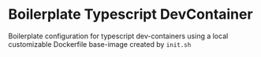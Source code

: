 # Boilerplate Typescript DevContainer

Boilerplate configuration for typescript dev-containers using a local customizable Dockerfile base-image created by `init.sh`
